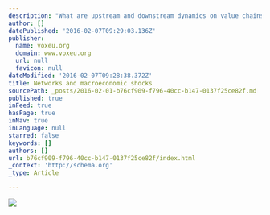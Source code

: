```yaml
---
description: "What are upstream and downstream dynamics on value chains. Here's a proposal that describes significant non-linear changes ."
author: []
datePublished: '2016-02-07T09:29:03.136Z'
publisher:
  name: voxeu.org
  domain: www.voxeu.org
  url: null
  favicon: null
dateModified: '2016-02-07T09:28:38.372Z'
title: Networks and macroeconomic shocks
sourcePath: _posts/2016-02-01-b76cf909-f796-40cc-b147-0137f25ce82f.md
published: true
inFeed: true
hasPage: true
inNav: true
inLanguage: null
starred: false
keywords: []
authors: []
url: b76cf909-f796-40cc-b147-0137f25ce82f/index.html
_context: 'http://schema.org'
_type: Article

---
```

![](http://www.voxeu.org/sites/default/files/image/FromMay2014/kerr%20fig1%2029%20jan.png)